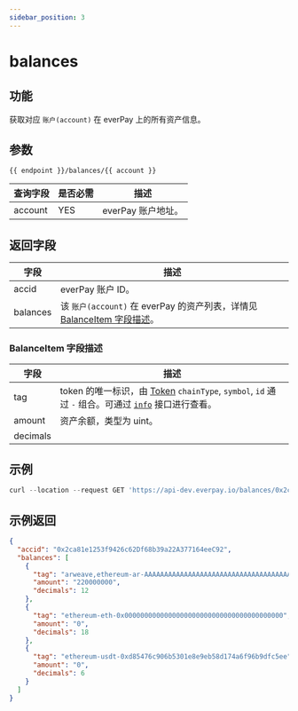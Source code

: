 ```yaml
---
sidebar_position: 3
---
```


# balances

## 功能
获取对应 `账户(account)` 在 everPay 上的所有资产信息。

## 参数
`{{ endpoint }}/balances/{{ account }}`

|查询字段|是否必需|描述|
|---|---|---|
|account|YES|everPay 账户地址。|

## 返回字段
|字段|描述|
|---|---|
|accid|everPay 账户 ID。|
|balances|该 `账户(account)` 在 everPay 的资产列表，详情见 [BalanceItem 字段描述](#balanceitem-字段描述)。|

### BalanceItem 字段描述
|字段|描述|
|---|---|
|tag| token 的唯一标识，由 [Token](./info#token-字段描述) `chainType`, `symbol`, `id` 通过 `-` 组合。可通过 [`info`](./info.md#示例返回) 接口进行查看。|
|amount|资产余额，类型为 uint。|
|decimals| |


## 示例

```js
curl --location --request GET 'https://api-dev.everpay.io/balances/0x2ca81e1253f9426c62Df68b39a22A377164eeC92'
```

## 示例返回
```json
{
  "accid": "0x2ca81e1253f9426c62Df68b39a22A377164eeC92",
  "balances": [
    {
      "tag": "arweave,ethereum-ar-AAAAAAAAAAAAAAAAAAAAAAAAAAAAAAAAAAAAAAAAAAA,0xcc9141efa8c20c7df0778748255b1487957811be",
      "amount": "220000000",
      "decimals": 12
    },
    {
      "tag": "ethereum-eth-0x0000000000000000000000000000000000000000",
      "amount": "0",
      "decimals": 18
    },
    {
      "tag": "ethereum-usdt-0xd85476c906b5301e8e9eb58d174a6f96b9dfc5ee",
      "amount": "0",
      "decimals": 6
    }
  ]
}
```